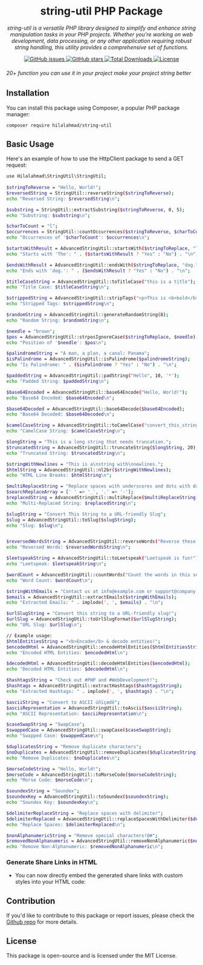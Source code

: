 <h1 align="center">string-util PHP Package</h1>

<p align="center">
   <em>string-util is a versatile PHP library designed to simplify and enhance string manipulation tasks in your PHP projects. Whether you're working on web development, data processing, or any other application requiring robust string handling, this utility provides a comprehensive set of functions.</em>
</p>

<p align="center">
  <a href="https://github.com/hilalahmad0101/php-string-util/issues">
    <img src="https://img.shields.io/github/issues/hilalahmad0101/php-string-util" alt="GitHub issues">
  </a>
  <a href="https://github.com/hilalahmad0101/php-string-util/stargazers">
    <img src="https://img.shields.io/github/stars/hilalahmad0101/php-string-util" alt="GitHub stars">
  </a>
  <a href="https://packagist.org/packages/hilalahmad0101/php-string-util">
    <img src="https://img.shields.io/packagist/dt/hilalahmad0101/php-string-util" alt="Total Downloads">
  </a>
  <a href="https://github.com/hilalahmad0101/php-string-util/blob/main/LICENSE">
    <img src="https://img.shields.io/github/license/hilalahmad0101/php-string-util" alt="License">
  </a>
</p>
 
 ###### 20+ function you can use it in your project make your project string better

## Installation

You can install this package using Composer, a popular PHP package manager:

```bash
composer require hilalahmad/string-util
```
 
## Basic Usage

Here's an example of how to use the HttpClient package to send a GET request:

```bash
use Hilalahmad\StringUtil\StringUtil;
  
$stringToReverse = "Hello, World!";
$reversedString = StringUtil::reverseString($stringToReverse);
echo "Reversed String: $reversedString\n";

$substring = StringUtil::extractSubstring($stringToReverse, 0, 5);
echo "Substring: $substring\n";

$charToCount = "l";
$occurrences = StringUtil::countOccurrences($stringToReverse, $charToCount);
echo "Occurrences of '$charToCount': $occurrences\n";

$startsWithResult = AdvancedStringUtil::startsWith($stringToReplace, "The");
echo "Starts with 'The': " . ($startsWithResult ? "Yes" : "No") . "\n";

$endsWithResult = AdvancedStringUtil::endsWith($stringToReplace, "dog.");
echo "Ends with 'dog.': " . ($endsWithResult ? "Yes" : "No") . "\n";

$titleCaseString = AdvancedStringUtil::toTitleCase("this is a title");
echo "Title Case: $titleCaseString\n";

$strippedString = AdvancedStringUtil::stripTags("<p>This is <b>bold</b> text.</p>");
echo "Stripped Tags: $strippedString\n";

$randomString = AdvancedStringUtil::generateRandomString(8);
echo "Random String: $randomString\n";

$needle = "brown";
$pos = AdvancedStringUtil::strposIgnoreCase($stringToReplace, $needle);
echo "Position of '$needle': $pos\n";

$palindromeString = "A man, a plan, a canal: Panama";
$isPalindrome = AdvancedStringUtil::isPalindrome($palindromeString);
echo "Is Palindrome: " . ($isPalindrome ? "Yes" : "No") . "\n";

$paddedString = AdvancedStringUtil::padString("Hello", 10, '*');
echo "Padded String: $paddedString\n";

$base64Encoded = AdvancedStringUtil::base64Encode("Hello, World!");
echo "Base64 Encoded: $base64Encoded\n";

$base64Decoded = AdvancedStringUtil::base64Decode($base64Encoded);
echo "Base64 Decoded: $base64Decoded\n";

$camelCaseString = AdvancedStringUtil::toCamelCase("convert_this_string");
echo "CamelCase String: $camelCaseString\n";

$longString = "This is a long string that needs truncation.";
$truncatedString = AdvancedStringUtil::truncateString($longString, 20);
echo "Truncated String: $truncatedString\n";

$stringWithNewlines = "This is a\nstring with\nnewlines.";
$htmlString = AdvancedStringUtil::nl2br($stringWithNewlines);
echo "HTML Line Breaks: $htmlString\n";

$multiReplaceString = "Replace spaces with underscores and dots with dashes.";
$searchReplaceArray = [' ' => '_', '.' => '-'];
$replacedString = AdvancedStringUtil::multiReplace($multiReplaceString, $searchReplaceArray);
echo "Multi-Replaced String: $replacedString\n";

$slugString = "Convert This String to a URL-friendly Slug";
$slug = AdvancedStringUtil::toSlug($slugString);
echo "Slug: $slug\n";


$reversedWordsString = AdvancedStringUtil::reverseWords("Reverse these words!");
echo "Reversed Words: $reversedWordsString\n";

$leetspeakString = AdvancedStringUtil::toLeetspeak("Leetspeak is fun!");
echo "Leetspeak: $leetspeakString\n";

$wordCount = AdvancedStringUtil::countWords("Count the words in this sentence.");
echo "Word Count: $wordCount\n";

$stringWithEmails = "Contact us at info@example.com or support@company.com";
$emails = AdvancedStringUtil::extractEmails($stringWithEmails);
echo "Extracted Emails: " . implode(', ', $emails) . "\n";

$urlSlugString = "Convert this string to a URL-friendly slug!";
$urlSlug = AdvancedStringUtil::toUrlSlugFormat($urlSlugString);
echo "URL Slug: $urlSlug\n";

// Example usage:
$htmlEntitiesString = "<b>Encode</b> & decode entities!";
$encodedHtml = AdvancedStringUtil::encodeHtmlEntities($htmlEntitiesString);
echo "Encoded HTML Entities: $encodedHtml\n";

$decodedHtml = AdvancedStringUtil::decodeHtmlEntities($encodedHtml);
echo "Decoded HTML Entities: $decodedHtml\n";

$hashtagsString = "Check out #PHP and #WebDevelopment!";
$hashtags = AdvancedStringUtil::extractHashtags($hashtagsString);
echo "Extracted Hashtags: " . implode(', ', $hashtags) . "\n";

$asciiString = "Convert to ASCII üñïçødë";
$asciiRepresentation = AdvancedStringUtil::toAscii($asciiString);
echo "ASCII Representation: $asciiRepresentation\n";

$caseSwapString = "SwapCase";
$swappedCase = AdvancedStringUtil::swapCase($caseSwapString);
echo "Swapped Case: $swappedCase\n";

$duplicatesString = "Remove duplicate characters";
$noDuplicates = AdvancedStringUtil::removeDuplicates($duplicatesString);
echo "Remove Duplicates: $noDuplicates\n";

$morseCodeString = "Hello, World!";
$morseCode = AdvancedStringUtil::toMorseCode($morseCodeString);
echo "Morse Code: $morseCode\n";

$soundexString = "Soundex";
$soundexKey = AdvancedStringUtil::toSoundex($soundexString);
echo "Soundex Key: $soundexKey\n";

$delimiterReplaceString = "Replace spaces with delimiter";
$delimiterReplaced = AdvancedStringUtil::replaceSpacesWithDelimiter($delimiterReplaceString);
echo "Replace Spaces: $delimiterReplaced\n";

$nonAlphanumericString = "Remove special characters!@#";
$removedNonAlphanumeric = AdvancedStringUtil::removeNonAlphanumeric($nonAlphanumericString);
echo "Remove Non-Alphanumeric: $removedNonAlphanumeric\n";
```

### Generate Share Links in HTML
- You can now directly embed the generated share links with custom styles into your HTML code:
## Contribution

If you'd like to contribute to this package or report issues, please check the  <a href="https://github.com/fullstack124/php-string-util/issues"> Github repo</a> for more details.
 
## License
This package is open-source and is licensed under the MIT License. 
 
